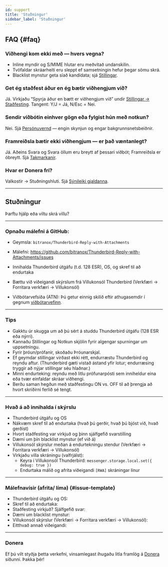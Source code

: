 ```yaml
---
id: support
title: 'Stuðningur'
sidebar_label: 'Stuðningur'
---
```


## FAQ {#faq}

### Viðhengi kom ekki með — hvers vegna?

- Inline myndir og S/MIME hlutar eru meðvitað undanskilin.
- Tvöfaldar skráarheiti eru sleppt ef samsetningin hefur þegar sömu skrá.
- Blacklist mynstur geta síað kandídata; sjá [Stillingar](configuration#blacklist-glob-patterns).

### Get ég staðfest áður en ég bætir viðhengjum við?

Já. Virkjaðu “Spyrja áður en bætt er viðhengjum við” undir [Stillingar → Staðfesting](configuration#confirmation). Tangent: Y/J = Já, N/Esc = Nei.

### Sendir viðbótin einhver gögn eða fylgist hún með notkun?

Nei. Sjá [Persónuvernd](privacy) — engin skynjun og engar bakgrunnsnetsbeiðnir.

### Framreiðsla bætir ekki viðhengjum — er það væntanlegt?

Já. Aðeins Svara og Svara öllum eru breytt af þessari viðbót; Framreiðsla er óbreytt. Sjá [Takmarkanir](usage#limitations).

### Hvar er Donera frí?

Valkostir → Stuðningshluti. Sjá [Sýnileiki gjaldanna](configuration#donation-visibility).

---

## Stuðningur

Þarftu hjálp eða viltu skrá villu?

---

### Opnaðu málefni á GitHub:

- Geymsla: `bitranox/Thunderbird-Reply-with-Attachments`
- Málefni: https://github.com/bitranox/Thunderbird-Reply-with-Attachments/issues
- Innihalda Thunderbird útgáfu (t.d. 128 ESR), OS, og skref til að endurtaka
- Bættu við viðeigandi skýrslum frá Villukonsól Thunderbird (Verkfæri → Forritara verkfæri → Villukonsól)

- Viðbótarvefsíða (ATN): Þú getur einnig skilið eftir athugasemdir í gegnum [viðbótarvefinn](https://addons.thunderbird.net/thunderbird/addon/reply-with-attachments).

---

### Tips

- Gakktu úr skugga um að þú sért á studdu Thunderbird útgáfu (128 ESR eða nýrri).
- Kannaðu Stillingar og Notkun skjölin fyrir algengar spurningar um uppsetningu.
- Fyrir þróun/prófanir, skoðaðu Þróunarskjal.
- Ef geymdar stillingar virðast ekki rétt, endurræstu Thunderbird og reyndu aftur. (Thunderbird gæti vistað ástand yfir lotur; endurræsing tryggir að nýjar stillingar séu hlaðnar.)
- Minni endurteking: reyndu með litlu prófunarpósti sem inniheldur eina eða tvær einfaldar skráar viðhengi.
- Berðu saman hegðun með staðfestingu ON vs. OFF til að þrengja að hvort skriðirni ferlið sé tengt.

---

### Hvað á að innihalda í skýrslu

- Thunderbird útgáfu og OS
- Nákvæm skref til að endurtaka (hvað þú gerðir, hvað þú bjóst við, hvað gerðist)
- Hvort staðfesting var virkjuð og þinn sjálfgefið svarstilling
- Dæmi um þín blacklist mynstur (ef við á)
- Villukonsól skýrslur meðan á endurtekningu stendur (Verkfæri → Forritara verkfæri → Villukonsól)
- Virkjaðu villa skráningu (valfrjálst):
  - Keyra í Villukonsól Thunderbird: `messenger.storage.local.set({ debug: true })`
  - Endurtaka málið og afrita viðeigandi `[RWA]` skráningar línur

---

### Málefnavísir (afrita/ líma) {#issue-template}

- Thunderbird útgáfu og OS:
- Skref til að endurtaka:
- Staðfesting virkjuð? Sjálfgefið svar:
- Dæmi um blacklist mynstur:
- Villukonsól skýrslur (Verkfæri → Forritara verkfæri → Villukonsól):
- Eitthvað annað viðeigandi:

---

### Donera

Ef þú vilt styðja þetta verkefni, vinsamlegast íhugaðu litla framlög á [Donera](donation) síðunni. Þakka þér!

